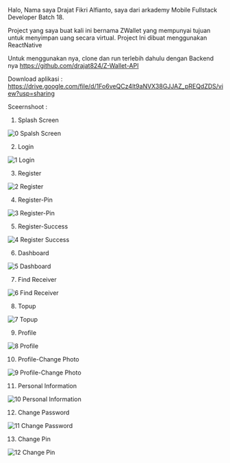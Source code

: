 Halo, Nama saya Drajat Fikri Alfianto, saya dari arkademy Mobile Fullstack Developer Batch 18.

Project yang saya buat kali ini bernama ZWallet yang mempunyai tujuan untuk menyimpan uang secara virtual. Project Ini dibuat menggunakan ReactNative

Untuk menggunakan nya, clone dan run terlebih dahulu dengan Backend nya https://github.com/drajat824/Z-Wallet-API

Download aplikasi : https://drive.google.com/file/d/1Fo6veQCz4lt9aNVX38GJJAZ_pREQdZDS/view?usp=sharing

Sceernshoot :

1. Splash Screen 

![0  Spalsh Screen](https://user-images.githubusercontent.com/64979984/101771306-4d7b9580-3b1c-11eb-9ae8-77667ec3abb4.png)

2. Login

![1  Login](https://user-images.githubusercontent.com/64979984/101771349-5f5d3880-3b1c-11eb-83c4-5a4979b74379.png)

3. Register

![2  Register](https://user-images.githubusercontent.com/64979984/101771369-67b57380-3b1c-11eb-86e8-183866580640.png)

4. Register-Pin

![3  Register-Pin](https://user-images.githubusercontent.com/64979984/101771409-76038f80-3b1c-11eb-8ac0-78c502eadc14.png)

5. Register-Success

![4  Register Success](https://user-images.githubusercontent.com/64979984/101771433-81ef5180-3b1c-11eb-9c68-f9d44c7ec01d.png)

6. Dashboard

![5  Dashboard](https://user-images.githubusercontent.com/64979984/101771462-8d427d00-3b1c-11eb-9151-ed4970327f60.png)

7. Find Receiver 

![6  Find Receiver](https://user-images.githubusercontent.com/64979984/101771476-959ab800-3b1c-11eb-9ed9-07dbf04ac635.png)

8. Topup

![7  Topup](https://user-images.githubusercontent.com/64979984/101771503-9f242000-3b1c-11eb-84ad-e2bc8676b024.png)

9. Profile

![8  Profile](https://user-images.githubusercontent.com/64979984/101771527-a77c5b00-3b1c-11eb-82ad-0e21481c948e.png)

10. Profile-Change Photo

![9  Profile-Change Photo](https://user-images.githubusercontent.com/64979984/101771559-b6fba400-3b1c-11eb-94ea-ec53d97eaf56.png)

11. Personal Information

![10  Personal Information](https://user-images.githubusercontent.com/64979984/101771601-c7138380-3b1c-11eb-973c-86ef5b24fdd7.png)

12. Change Password

![11  Change Password](https://user-images.githubusercontent.com/64979984/101771626-d0045500-3b1c-11eb-867f-f7434b88ef4f.png)

13. Change Pin

![12  Change Pin](https://user-images.githubusercontent.com/64979984/101771662-dc88ad80-3b1c-11eb-8cc6-3950ecf46bb3.png)



